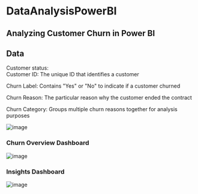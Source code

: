 # DataAnalysisPowerBI
## Analyzing Customer Churn in Power BI

## Data
Customer status:	
Customer ID:	  The unique ID that identifies a customer

Churn Label:	  Contains "Yes" or "No" to indicate if a customer churned

Churn Reason: 	The particular reason why the customer ended the contract

Churn Category:	Groups multiple churn reasons together for analysis purposes

![image](https://github.com/vibrahimova/DataAnalysisPowerBI/assets/68854630/e7fdfe6d-e8b6-4da1-b8be-eb8b075439dd)


### Churn Overview Dashboard
![image](https://github.com/vibrahimova/DataAnalysisPowerBI/assets/68854630/27633a54-e4d9-493c-bcef-660566c8bc3c)

### Insights Dashboard
![image](https://github.com/vibrahimova/DataAnalysisPowerBI/assets/68854630/90bde6df-cd4c-404b-8b3a-f09b7e7c9a48)

